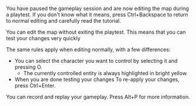 You have paused the gameplay session and are now editing the map during a playtest.
If you don't know what it means, 
press Ctrl+Backspace to return to normal editing and carefully read the tutorial.

You can edit the map without exiting the playtest.
This means that you can test your changes very quickly

The same rules apply when editing normally, with a few differences:

- You can select the character you want to control by selecting it and pressing O.
	- The currently controlled entity is always highlighted in bright yellow.
- When you are done testing your changes
To re-apply your changes, press Ctrl+Enter.

You can record and replay your gameplay.
Press Alt+P for more information.
